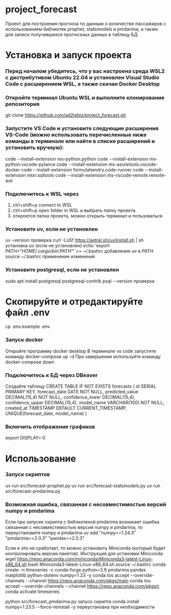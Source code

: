 # project_forecast

Проект для построения прогноза по данным о количестве пассажиров с использованием библиотек prophet, statsmodels и pmdarima, а также для записи получившихся прогнозных данных в таблицу БД

# Установка и запуск проекта 

### Перед началом убедитесь, что у вас настроена среда WSL2 с дистрибутивом Ubuntu 22.04 и установлен Visual Studio Code с расширением WSL, а также скачан Docker Desktop

### Откройте терминал Ubuntu WSL и выполните клонирование репозитория
git clone https://github.com/ad2tebiz/project_forecast.git

### Запустите VS Code и установите следующие расширения VS-Code (можно использовать перечисленные ниже команды в терминале или найти в списке расширений и установить вручную):
code --install-extension ms-python.python
code --install-extension ms-python.vscode-pylance
code --install-extension ms-azuretools.vscode-docker
code --install-extension formulahendry.code-runner
code --install-extension mtxr.sqltools
code --install-extension ms-vscode-remote.remote-wsl

### Подключитесь к WSL через 
1. ctrl+shift+p connect to WSL
2. ctrl+shift+p open folder in WSL и выбрать папку проекта
3. откроется папка проекта, можно открыть терминал и пользоваться

### Установите uv, если не установлен
uv –version                                                 проверка
curl -LsSf https://astral.sh/uv/install.sh | sh             установка uv (если не установлен)
echo 'export PATH="$HOME/.cargo/bin:$PATH"' >> ~/.bashrc	добавление uv в PATH
source ~/.bashrc							                применение изменений

### Установите postgresql, если не установлен
sudo apt install postgresql postgresql-contrib
psql --version      проверка

# Скопируйте и отредактируйте файл .env
cp .env.example .env

### Запуск docker
Откройте программу docker desktop
В терминале vs code запустите команду docker-compose up -d
При завершении используйте команду docker-compose down

### Подключитесь к БД через DBeaver 
Создайте таблицу
CREATE TABLE IF NOT EXISTS forecasts (
            id SERIAL PRIMARY KEY,
            forecast_date DATE NOT NULL,
            predicted_value DECIMAL(15,4) NOT NULL,
            confidence_lower DECIMAL(15,4),
            confidence_upper DECIMAL(15,4),
            model_name VARCHAR(100) NOT NULL,
            created_at TIMESTAMP DEFAULT CURRENT_TIMESTAMP,
            UNIQUE(forecast_date, model_name)
        )

### Включить отображение графиков
export DISPLAY=:0

# Использование

### Запуск скриптов
uv run src/forecast-prophet.py
uv run src/forecast-statsmodels.py
uv run src/forecast-pmdarima.py

### Возможная ошибка, связанная с несовместимостью версий numpy и pmdarima
Если при запуске скрипта с библиотекой pmdarima возникает ошибка связанная с несовместимостью версий numpy и pmdarima, то переустановите numpy и pmdarima
uv add "numpy==1.24.3" "pmdarima==2.0.3" "pandas==2.0.3"

Если и это не сработает, то можно установить Miniconda (который будет контролировать версии пакетов). Инструкция для установки Miniconda:
wget https://repo.anaconda.com/miniconda/Miniconda3-latest-Linux-x86_64.sh
bash Miniconda3-latest-Linux-x86_64.sh
source ~/.bashrc
conda create -n timeseries -c conda-forge python=3.9 pmdarima pandas matplotlib python-dotenv numpy=1.23 -y
conda tos accept --override-channels --channel https://repo.anaconda.com/pkgs/main
conda tos accept --override-channels --channel https://repo.anaconda.com/pkgs/r
conda activate timeseries

python src/forecast_pmdarima.py                     запуск скрипта
conda install numpy=1.23.5 --force-reinstall -y     переустановка при необходимости
